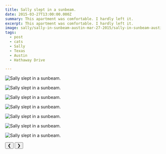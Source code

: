 ```yaml
---
title: Sally slept in a sunbeam.
date: 2015-03-27T13:00:00.000Z
summary: This apartment was comfortable. I hardly left it.
excerpt: This apartment was comfortable. I hardly left it.
image: sally/sally-in-sunbeam-austin-mar-27-2015/sally-in-sunbeam-austin-mar-27-2015-6.jpg
tags:
  - post 
  - cats 
  - Sally
  - Texas
  - Austin
  - Hathaway Drive

---
```


<div id="viewport">

![Sally slept in a sunbeam.](/static/img/sally/sally-in-sunbeam-austin-mar-27-2015/sally-in-sunbeam-austin-mar-27-2015-1.jpg "Sally slept in a sunbeam.")

![Sally slept in a sunbeam.](/static/img/sally/sally-in-sunbeam-austin-mar-27-2015/sally-in-sunbeam-austin-mar-27-2015-2.jpg "Sally slept in a sunbeam.")

![Sally slept in a sunbeam.](/static/img/sally/sally-in-sunbeam-austin-mar-27-2015/sally-in-sunbeam-austin-mar-27-2015-3.jpg "Sally slept in a sunbeam.")

![Sally slept in a sunbeam.](/static/img/sally/sally-in-sunbeam-austin-mar-27-2015/sally-in-sunbeam-austin-mar-27-2015-4.jpg "Sally slept in a sunbeam.")

![Sally slept in a sunbeam.](/static/img/sally/sally-in-sunbeam-austin-mar-27-2015/sally-in-sunbeam-austin-mar-27-2015-5.jpg "Sally slept in a sunbeam.")

![Sally slept in a sunbeam.](/static/img/sally/sally-in-sunbeam-austin-mar-27-2015/sally-in-sunbeam-austin-mar-27-2015-6.jpg "Sally slept in a sunbeam.")

![Sally slept in a sunbeam.](/static/img/sally/sally-in-sunbeam-austin-mar-27-2015/sally-in-sunbeam-austin-mar-27-2015-7.jpg "Sally slept in a sunbeam.")

</div>
<div class="flex row-reverse space-between">
  <div id="caption"></div>
  <div class="prevnext-container">
    <button id="buttonPrevious">&#10094;</button>
    <button id="buttonNext">&#10095;</button>
  </div>
</div>

